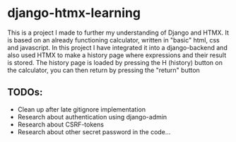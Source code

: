 # django-htmx-learning
This is a project I made to further my understanding of Django and HTMX. 
It is based on an already functioning calculator, written in "basic" html, css and javascript. 
In this project I have integrated it into a django-backend and also used HTMX to make a history page
where expressions and their result is stored. The history page is loaded by pressing the H (history)
button on the calculator, you can then return by pressing the "return" button

## TODOs:
* Clean up after late gitignore implementation
* Research about authentication using django-admin
* Research about CSRF-tokens 
* Research about other secret password in the code...
